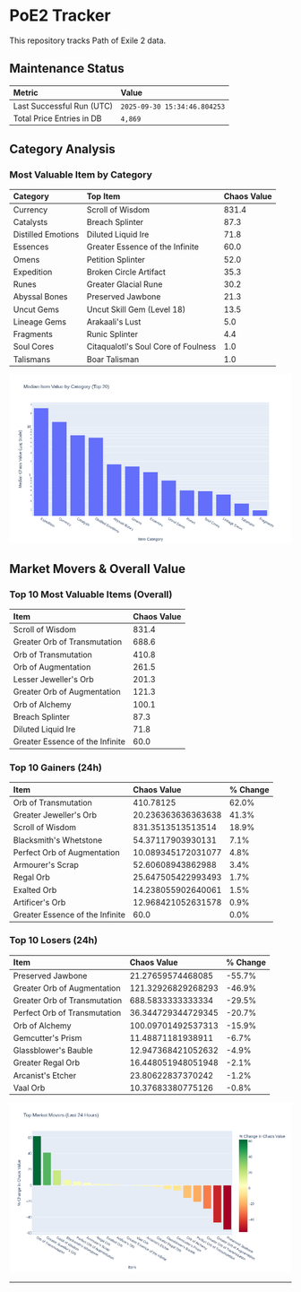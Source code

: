 # PoE2 Tracker

This repository tracks Path of Exile 2 data.

## Maintenance Status

<!-- START_MAINTENANCE -->
| Metric | Value |
|:---|:---|
| Last Successful Run (UTC) | `2025-09-30 15:34:46.804253` |
| Total Price Entries in DB | `4,869` |

<!-- END_MAINTENANCE -->

## Category Analysis

<!-- START_CATEGORY_ANALYSIS -->
### Most Valuable Item by Category
| Category | Top Item | Chaos Value |
| :--- | :--- | :--- |
| Currency | Scroll of Wisdom | 831.4 |
| Catalysts | Breach Splinter | 87.3 |
| Distilled Emotions | Diluted Liquid Ire | 71.8 |
| Essences | Greater Essence of the Infinite | 60.0 |
| Omens | Petition Splinter | 52.0 |
| Expedition | Broken Circle Artifact | 35.3 |
| Runes | Greater Glacial Rune | 30.2 |
| Abyssal Bones | Preserved Jawbone | 21.3 |
| Uncut Gems | Uncut Skill Gem (Level 18) | 13.5 |
| Lineage Gems | Arakaali's Lust | 5.0 |
| Fragments | Runic Splinter | 4.4 |
| Soul Cores | Citaqualotl's Soul Core of Foulness | 1.0 |
| Talismans | Boar Talisman | 1.0 |


![Category Analysis Chart](charts/category_analysis.png)
<!-- END_CATEGORY_ANALYSIS -->

## Market Movers & Overall Value

<!-- START_ANALYSIS -->
### Top 10 Most Valuable Items (Overall)
| Item | Chaos Value |
| :--- | :--- |
| Scroll of Wisdom | 831.4 |
| Greater Orb of Transmutation | 688.6 |
| Orb of Transmutation | 410.8 |
| Orb of Augmentation | 261.5 |
| Lesser Jeweller's Orb | 201.3 |
| Greater Orb of Augmentation | 121.3 |
| Orb of Alchemy | 100.1 |
| Breach Splinter | 87.3 |
| Diluted Liquid Ire | 71.8 |
| Greater Essence of the Infinite | 60.0 |

### Top 10 Gainers (24h)
| Item | Chaos Value | % Change |
| :--- | :--- | :--- |
| Orb of Transmutation | 410.78125 | 62.0% |
| Greater Jeweller's Orb | 20.236363636363638 | 41.3% |
| Scroll of Wisdom | 831.3513513513514 | 18.9% |
| Blacksmith's Whetstone | 54.37117903930131 | 7.1% |
| Perfect Orb of Augmentation | 10.089345172031077 | 4.8% |
| Armourer's Scrap | 52.60608943862988 | 3.4% |
| Regal Orb | 25.647505422993493 | 1.7% |
| Exalted Orb | 14.238055902640061 | 1.5% |
| Artificer's Orb | 12.968421052631578 | 0.9% |
| Greater Essence of the Infinite | 60.0 | 0.0% |

### Top 10 Losers (24h)
| Item | Chaos Value | % Change |
| :--- | :--- | :--- |
| Preserved Jawbone | 21.27659574468085 | -55.7% |
| Greater Orb of Augmentation | 121.32926829268293 | -46.9% |
| Greater Orb of Transmutation | 688.5833333333334 | -29.5% |
| Perfect Orb of Transmutation | 36.344729344729345 | -20.7% |
| Orb of Alchemy | 100.09701492537313 | -15.9% |
| Gemcutter's Prism | 11.48871181938911 | -6.7% |
| Glassblower's Bauble | 12.947368421052632 | -4.9% |
| Greater Regal Orb | 16.448051948051948 | -2.1% |
| Arcanist's Etcher | 23.80622837370242 | -1.2% |
| Vaal Orb | 10.37683380775126 | -0.8% |


![Market Movers Chart](charts/market_movers.png)
<!-- END_ANALYSIS -->

---
